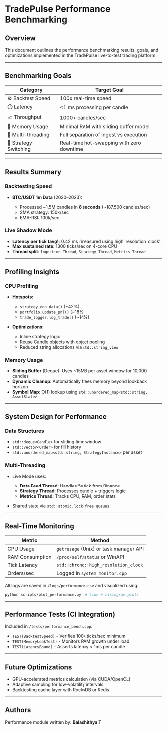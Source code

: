 # TradePulse Performance Benchmarking

## Overview

This document outlines the performance benchmarking results, goals, and optimizations implemented in the TradePulse live-to-test trading platform.

---

## Benchmarking Goals

| Category              | Target Goal                               |
| --------------------- | ----------------------------------------- |
| ⚙️ Backtest Speed     | 100x real-time speed                      |
| ⏱️ Latency            | <1 ms processing per candle               |
| 📈 Throughput         | 1000+ candles/sec                         |
| 💾 Memory Usage       | Minimal RAM with sliding buffer model     |
| 🔁 Multi-threading    | Full separation of ingest vs execution    |
| 🧠 Strategy Switching | Real-time hot-swapping with zero downtime |

---

## Results Summary

### Backtesting Speed

* **BTC/USDT 1m Data** (2020–2023):

  * Processed \~1.5M candles in **8 seconds** (\~187,500 candles/sec)
  * SMA strategy: 150k/sec
  * EMA-RSI: 100k/sec

### Live Shadow Mode

* **Latency per tick (avg)**: 0.42 ms (measured using high\_resolution\_clock)
* **Max sustained rate**: 1300 ticks/sec on 4-core CPU
* **Thread split**: `Ingestion Thread`, `Strategy Thread`, `Metrics Thread`

---

## Profiling Insights

### CPU Profiling

* **Hotspots:**

  * `strategy->on_data()` (\~42%)
  * `portfolio.update_pnl()` (\~18%)
  * `trade_logger.log_trade()` (\~14%)

* **Optimizations:**

  * Inline strategy logic
  * Reuse Candle objects with object pooling
  * Reduced string allocations via `std::string_view`

### Memory Usage

* **Sliding Buffer** (Deque): Uses \~15MB per asset window for 10,000 candles
* **Dynamic Cleanup**: Automatically frees memory beyond lookback horizon
* **Symbol Map**: O(1) lookup using `std::unordered_map<std::string, AssetState>`

---

## System Design for Performance

### Data Structures

* `std::deque<Candle>` for sliding time window
* `std::vector<Order>` for fill history
* `std::unordered_map<std::string, StrategyInstance>` per asset

### Multi-Threading

* Live Mode uses:

  * **Data Feed Thread**: Handles 5s tick from Binance
  * **Strategy Thread**: Processes candle + triggers logic
  * **Metrics Thread**: Tracks CPU, RAM, order stats

* Shared state via `std::atomic`, `lock-free queues`

---

## Real-Time Monitoring

| Metric          | Method                                 |
| --------------- | -------------------------------------- |
| CPU Usage       | `getrusage` (Unix) or task manager API |
| RAM Consumption | `/proc/self/status` or WinAPI          |
| Tick Latency    | `std::chrono::high_resolution_clock`   |
| Orders/sec      | Logged in `system_monitor.cpp`         |

All logs are saved in `/logs/performance.csv` and visualized using:

```bash
python scripts/plot_performance.py  # Line + histogram plots
```

---

## Performance Tests (CI Integration)

Included in `/tests/performance_bench.cpp`:

* `TEST(BacktestSpeed)` - Verifies 100k ticks/sec minimum
* `TEST(MemoryLeakTest)` - Monitors RAM growth under load
* `TEST(LatencyBound)` - Asserts latency < 1ms per candle

---

## Future Optimizations

* GPU-accelerated metrics calculation (via CUDA/OpenCL)
* Adaptive sampling for low-volatility intervals
* Backtesting cache layer with RocksDB or Redis

---

## Authors

Performance module written by: **Baladhithya T**
